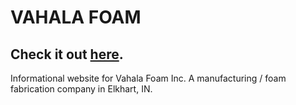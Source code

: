 # VAHALA FOAM

## Check it out [here](https://vahala-foam-mockup.firebaseapp.com/#/home).

Informational website for Vahala Foam Inc. A manufacturing / foam fabrication company in Elkhart, IN.
